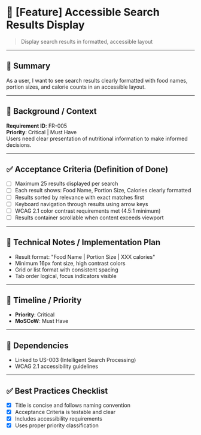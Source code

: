 # 🔖 [Feature] Accessible Search Results Display
> Display search results in formatted, accessible layout

---

## 🎯 Summary
As a user, I want to see search results clearly formatted with food names, portion sizes, and calorie counts in an accessible layout.

---

## 🧩 Background / Context
**Requirement ID**: FR-005  
**Priority**: Critical | Must Have  
Users need clear presentation of nutritional information to make informed decisions.

---

## ✅ Acceptance Criteria (Definition of Done)
- [ ] Maximum 25 results displayed per search
- [ ] Each result shows: Food Name, Portion Size, Calories clearly formatted
- [ ] Results sorted by relevance with exact matches first
- [ ] Keyboard navigation through results using arrow keys
- [ ] WCAG 2.1 color contrast requirements met (4.5:1 minimum)
- [ ] Results container scrollable when content exceeds viewport

---

## 🧪 Technical Notes / Implementation Plan
- Result format: "Food Name | Portion Size | XXX calories"
- Minimum 16px font size, high contrast colors
- Grid or list format with consistent spacing
- Tab order logical, focus indicators visible

---

## 📅 Timeline / Priority
- **Priority**: Critical
- **MoSCoW**: Must Have

---

## 🔗 Dependencies
- Linked to US-003 (Intelligent Search Processing)
- WCAG 2.1 accessibility guidelines

---

## ✅ Best Practices Checklist
- [x] Title is concise and follows naming convention  
- [x] Acceptance Criteria is testable and clear  
- [x] Includes accessibility requirements
- [x] Uses proper priority classification